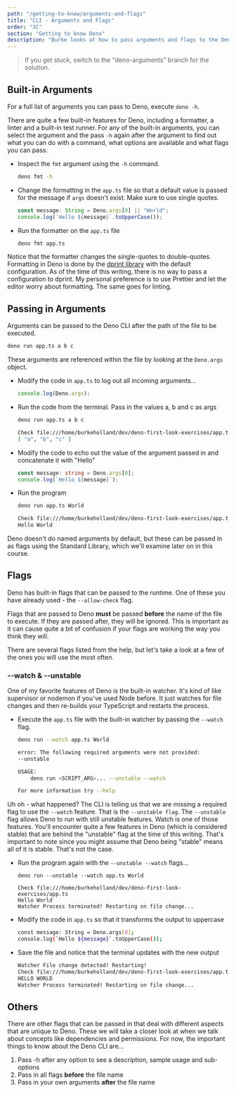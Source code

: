 ```yaml
---
path: "/getting-to-know/arguments-and-flags"
title: "CLI - Arguments and Flags"
order: "3C"
section: "Getting to know Deno"
description: "Burke looks at how to pass arguments and flags to the Deno CLI"
---
```


> If you get stuck, switch to the "deno-arguments" branch for the solution.

## Built-in Arguments

For a full list of arguments you can pass to Deno, execute `deno -h`.

There are quite a few built-in features for Deno, including a formatter, a linter and a built-in test runner. For any of the built-in arguments, you can select the argument and the pass `-h` again after the argument to find out what you can do with a command, what options are available and what flags you can pass.

- Inspect the `fmt` argument using the `-h` command.

  ```bash
  deno fmt -h
  ```

- Change the formatting in the `app.ts` file so that a default value is passed for the message if `args` doesn't exist. Make sure to use single quotes.

  ```typescript
  const message: String = Deno.args[0] || "World";
  console.log(`Hello ${message}`.toUpperCase());
  ```

- Run the formatter on the `app.ts` file

  ```bash
  deno fmt app.ts
  ```

Notice that the formatter changes the single-quotes to double-quotes. Formatting in Deno is done by the [dprint library](https://github.com/dprint/dprint) with the default configuration. As of the time of this writing, there is no way to pass a configuration to dprint. My personal preference is to use Prettier and let the editor worry about formatting. The same goes for linting.

## Passing in Arguments

Arguments can be passed to the Deno CLI after the path of the file to be executed.

```bash
deno run app.ts a b c
```

These arguments are referenced within the file by looking at the `Deno.args` object.

- Modify the code in `app.ts` to log out all incoming arguments...

  ```typescript
  console.log(Deno.args);
  ```

- Run the code from the terminal. Pass in the values a, b and c as args

  ```bash
  deno run app.ts a b c

  Check file:///home/burkeholland/dev/deno-first-look-exercises/app.ts
  [ "a", "b", "c" ]
  ```

- Modify the code to echo out the value of the argument passed in and concatenate it with "Hello"

  ```typescript
  const message: string = Deno.args[0];
  console.log(`Hello ${message}`);
  ```

- Run the program

  ```bash
  deno run app.ts World

  Check file:///home/burkeholland/dev/deno-first-look-exercises/app.ts
  Hello World
  ```

Deno doesn't do named arguments by default, but these can be passed in as flags using the Standard Library, which we'll examine later on in this course.

## Flags

Deno has built-in flags that can be passed to the runtime. One of these you have already used - the `--allow-check` flag.

Flags that are passed to Deno **must** be passed **before** the name of the file to execute. If they are passed after, they will be ignored. This is important as it can cause quite a bit of confusion if your flags are working the way you think they will.

There are several flags listed from the help, but let's take a look at a few of the ones you will use the most often.

### --watch & --unstable

One of my favorite features of Deno is the built-in watcher. It's kind of like supervisor or nodemon if you've used Node before. It just watches for file changes and then re-builds your TypeScript and restarts the process.

- Execute the `app.ts` file with the built-in watcher by passing the `--watch` flag.

  ```bash
  deno run --watch app.ts World

  error: The following required arguments were not provided:
  --unstable

  USAGE:
      deno run <SCRIPT_ARG>... --unstable --watch

  For more information try --help
  ```

Uh oh - what happened? The CLI is telling us that we are missing a required flag to use the `--watch` feature. That is the `--unstable flag`. The `--unstable` flag allows Deno to run with still unstable features. Watch is one of those features. You'll encounter quite a few features in Deno (which is considered stable) that are behind the "unstable" flag at the time of this writing. That's important to note since you might assume that Deno being "stable" means all of it is stable. That's not the case.

- Run the program again with the `--unstable --watch` flags...

  ```dotnetcli
  deno run --unstable --watch app.ts World

  Check file:///home/burkeholland/dev/deno-first-look-exercises/app.ts
  Hello World
  Watcher Process terminated! Restarting on file change...
  ```

- Modify the code in `app.ts` so that it transforms the output to uppercase

  ```bash
  const message: String = Deno.args[0];
  console.log(`Hello ${message}`.toUpperCase());
  ```

- Save the file and notice that the terminal updates with the new output

  ```bash
  Watcher File change detected! Restarting!
  Check file:///home/burkeholland/dev/deno-first-look-exercises/app.ts
  HELLO WORLD
  Watcher Process terminated! Restarting on file change...
  ```

## Others

There are other flags that can be passed in that deal with different aspects that are unique to Deno. These we will take a closer look at when we talk about concepts like dependencies and permissions. For now, the important things to know about the Deno CLI are...

1. Pass -h after any option to see a description, sample usage and sub-options
1. Pass in all flags **before** the file name
1. Pass in your own arguments **after** the file name

